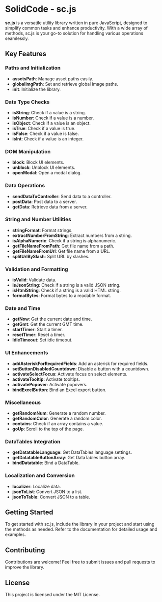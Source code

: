 # SolidCode - sc.js

**sc.js** is a versatile utility library written in pure JavaScript, designed to simplify common tasks and enhance productivity. With a wide array of methods, sc.js is your go-to solution for handling various operations seamlessly.

## Key Features

### Paths and Initialization
- **assetsPath**: Manage asset paths easily.
- **globalImgPath**: Set and retrieve global image paths.
- **init**: Initialize the library.

### Data Type Checks
- **isString**: Check if a value is a string.
- **isNumber**: Check if a value is a number.
- **isObject**: Check if a value is an object.
- **isTrue**: Check if a value is true.
- **isFalse**: Check if a value is false.
- **isInt**: Check if a value is an integer.

### DOM Manipulation
- **block**: Block UI elements.
- **unblock**: Unblock UI elements.
- **openModal**: Open a modal dialog.

### Data Operations
- **sendDataToController**: Send data to a controller.
- **postData**: Post data to a server.
- **getData**: Retrieve data from a server.

### String and Number Utilities
- **stringFormat**: Format strings.
- **extractNumberFromString**: Extract numbers from a string.
- **isAlphaNumeric**: Check if a string is alphanumeric.
- **getFileNameFromPath**: Get file name from a path.
- **getFileNameFromUrl**: Get file name from a URL.
- **splitUrlBySlash**: Split URL by slashes.

### Validation and Formatting
- **isValid**: Validate data.
- **isJsonString**: Check if a string is a valid JSON string.
- **isHtmlString**: Check if a string is a valid HTML string.
- **formatBytes**: Format bytes to a readable format.

### Date and Time
- **getNow**: Get the current date and time.
- **getGmt**: Get the current GMT time.
- **startTimer**: Start a timer.
- **resetTimer**: Reset a timer.
- **IdleTimeout**: Set idle timeout.

### UI Enhancements
- **addAsteriskForRequiredFields**: Add an asterisk for required fields.
- **setButtonDisabledCountdown**: Disable a button with a countdown.
- **activateSelectFocus**: Activate focus on select elements.
- **activateTooltip**: Activate tooltips.
- **activatePopover**: Activate popovers.
- **bindExcelButton**: Bind an Excel export button.

### Miscellaneous
- **getRandomNum**: Generate a random number.
- **getRandomColor**: Generate a random color.
- **contains**: Check if an array contains a value.
- **goUp**: Scroll to the top of the page.

### DataTables Integration
- **getDatatableLanguage**: Get DataTables language settings.
- **getDatatableButtonArray**: Get DataTables button array.
- **bindDatatable**: Bind a DataTable.

### Localization and Conversion
- **localizer**: Localize data.
- **jsonToList**: Convert JSON to a list.
- **jsonToTable**: Convert JSON to a table.

## Getting Started

To get started with sc.js, include the library in your project and start using the methods as needed. Refer to the documentation for detailed usage and examples.

## Contributing

Contributions are welcome! Feel free to submit issues and pull requests to improve the library.

## License

This project is licensed under the MIT License.